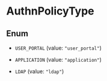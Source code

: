 

# AuthnPolicyType

## Enum


* `USER_PORTAL` (value: `"user_portal"`)

* `APPLICATION` (value: `"application"`)

* `LDAP` (value: `"ldap"`)



